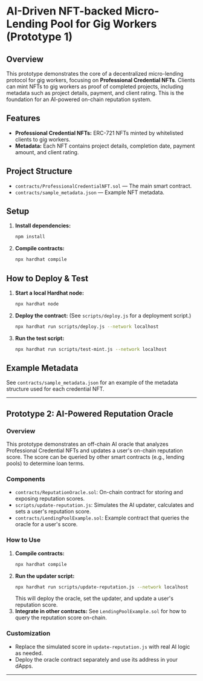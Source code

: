 # AI-Driven NFT-backed Micro-Lending Pool for Gig Workers (Prototype 1)

## Overview
This prototype demonstrates the core of a decentralized micro-lending protocol for gig workers, focusing on **Professional Credential NFTs**. Clients can mint NFTs to gig workers as proof of completed projects, including metadata such as project details, payment, and client rating. This is the foundation for an AI-powered on-chain reputation system.

## Features
- **Professional Credential NFTs:** ERC-721 NFTs minted by whitelisted clients to gig workers.
- **Metadata:** Each NFT contains project details, completion date, payment amount, and client rating.

## Project Structure
- `contracts/ProfessionalCredentialNFT.sol` — The main smart contract.
- `contracts/sample_metadata.json` — Example NFT metadata.

## Setup
1. **Install dependencies:**
   ```bash
   npm install
   ```
2. **Compile contracts:**
   ```bash
   npx hardhat compile
   ```

## How to Deploy & Test
1. **Start a local Hardhat node:**
   ```bash
   npx hardhat node
   ```
2. **Deploy the contract:**
   (See `scripts/deploy.js` for a deployment script.)
   ```bash
   npx hardhat run scripts/deploy.js --network localhost
   ```
3. **Run the test script:**
   ```bash
   npx hardhat run scripts/test-mint.js --network localhost
   ```

## Example Metadata
See `contracts/sample_metadata.json` for an example of the metadata structure used for each credential NFT.

---

## Prototype 2: AI-Powered Reputation Oracle

### Overview
This prototype demonstrates an off-chain AI oracle that analyzes Professional Credential NFTs and updates a user's on-chain reputation score. The score can be queried by other smart contracts (e.g., lending pools) to determine loan terms.

### Components
- `contracts/ReputationOracle.sol`: On-chain contract for storing and exposing reputation scores.
- `scripts/update-reputation.js`: Simulates the AI updater, calculates and sets a user's reputation score.
- `contracts/LendingPoolExample.sol`: Example contract that queries the oracle for a user's score.

### How to Use
1. **Compile contracts:**
   ```bash
   npx hardhat compile
   ```
2. **Run the updater script:**
   ```bash
   npx hardhat run scripts/update-reputation.js --network localhost
   ```
   This will deploy the oracle, set the updater, and update a user's reputation score.
3. **Integrate in other contracts:**
   See `LendingPoolExample.sol` for how to query the reputation score on-chain.

### Customization
- Replace the simulated score in `update-reputation.js` with real AI logic as needed.
- Deploy the oracle contract separately and use its address in your dApps.

---

